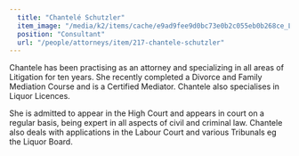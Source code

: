 ```yaml
---
  title: "Chantelé Schutzler"
  item_image: "/media/k2/items/cache/e9ad9fee9d0bc73e0b2c055eb0b268ce_L.jpg"
  position: "Consultant"
  url: "/people/attorneys/item/217-chantele-schutzler"
---
```


Chantele has been practising as an attorney and specializing in all areas of Litigation for ten years. She recently completed a Divorce and Family Mediation Course and is a Certified Mediator. <span lang="EN-US">Chantele also specialises in Liquor Licences.</span> 
<!--more-->
She is admitted to appear in the High Court and appears in court on a regular basis, being expert in all aspects of civil and criminal law. Chantele also deals with applications in the Labour Court and various Tribunals eg the Liquor Board.